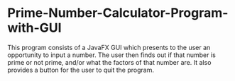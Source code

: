 # Prime-Number-Calculator-Program-with-GUI
This program consists of a JavaFX GUI which presents to the user an opportunity to input a number. The user then finds out if that number is prime or not prime, and/or what the factors of that number are. It also provides a button for the user to quit the program.
